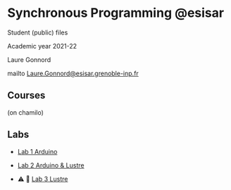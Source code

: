 # Synchronous Programming @esisar
Student (public) files

Academic year 2021-22

Laure Gonnord

mailto Laure.Gonnord@esisar.grenoble-inp.fr


## Courses 

(on chamilo)

## Labs

* [Lab 1 Arduino](TP01/)

* [Lab 2 Arduino & Lustre](TP02/)

* :warning: :pencil:  [Lab 3 Lustre](TP03/)
